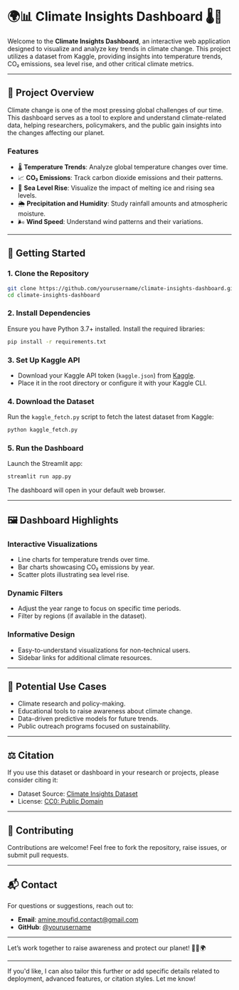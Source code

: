 # 🌍📊 Climate Insights Dashboard 🌡️🌊

Welcome to the **Climate Insights Dashboard**, an interactive web application designed to visualize and analyze key trends in climate change. This project utilizes a dataset from Kaggle, providing insights into temperature trends, CO₂ emissions, sea level rise, and other critical climate metrics.

---

## 📖 **Project Overview**

Climate change is one of the most pressing global challenges of our time. This dashboard serves as a tool to explore and understand climate-related data, helping researchers, policymakers, and the public gain insights into the changes affecting our planet.

### **Features**
- 🌡️ **Temperature Trends**: Analyze global temperature changes over time.
- 📈 **CO₂ Emissions**: Track carbon dioxide emissions and their patterns.
- 🌊 **Sea Level Rise**: Visualize the impact of melting ice and rising sea levels.
- 🌦️ **Precipitation and Humidity**: Study rainfall amounts and atmospheric moisture.
- 🌬️ **Wind Speed**: Understand wind patterns and their variations.

---

## 🚀 **Getting Started**

### **1. Clone the Repository**
```bash
git clone https://github.com/yourusername/climate-insights-dashboard.git
cd climate-insights-dashboard
```

### **2. Install Dependencies**
Ensure you have Python 3.7+ installed. Install the required libraries:
```bash
pip install -r requirements.txt
```

### **3. Set Up Kaggle API**
- Download your Kaggle API token (`kaggle.json`) from [Kaggle](https://www.kaggle.com/).
- Place it in the root directory or configure it with your Kaggle CLI.

### **4. Download the Dataset**
Run the `kaggle_fetch.py` script to fetch the latest dataset from Kaggle:
```bash
python kaggle_fetch.py
```

### **5. Run the Dashboard**
Launch the Streamlit app:
```bash
streamlit run app.py
```
The dashboard will open in your default web browser.

---

## 🖼️ **Dashboard Highlights**

### **Interactive Visualizations**
- Line charts for temperature trends over time.
- Bar charts showcasing CO₂ emissions by year.
- Scatter plots illustrating sea level rise.

### **Dynamic Filters**
- Adjust the year range to focus on specific time periods.
- Filter by regions (if available in the dataset).

### **Informative Design**
- Easy-to-understand visualizations for non-technical users.
- Sidebar links for additional climate resources.

---

## 🌟 **Potential Use Cases**
- Climate research and policy-making.
- Educational tools to raise awareness about climate change.
- Data-driven predictive models for future trends.
- Public outreach programs focused on sustainability.

---

## ⚖️ **Citation**

If you use this dataset or dashboard in your research or projects, please consider citing it:
- Dataset Source: [Climate Insights Dataset](https://www.kaggle.com/goyaladi/climate-insights-dataset)
- License: [CC0: Public Domain](https://creativecommons.org/publicdomain/zero/1.0/)

---

## 🤝 **Contributing**

Contributions are welcome! Feel free to fork the repository, raise issues, or submit pull requests.

---

## 📬 **Contact**

For questions or suggestions, reach out to:
- **Email**: amine.moufid.contact@gmail.com
- **GitHub**: [@yourusername](https://github.com/yourusername)

---

Let’s work together to raise awareness and protect our planet! 🌱💡🌍

--- 

If you'd like, I can also tailor this further or add specific details related to deployment, advanced features, or citation styles. Let me know!